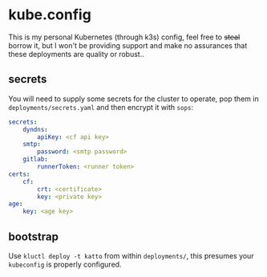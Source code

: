 # kube.config

This is my personal Kubernetes (through k3s) config, feel free to ~~steal~~ borrow it, but I won't be providing support
and make no assurances that these deployments are quality or robust..

## secrets

You will need to supply some secrets for the cluster to operate, pop them in `deployments/secrets.yaml` and then encrypt it with `sops`:
```yaml
secrets:
    dyndns:
        apiKey: <cf api key>
    smtp:
        password: <smtp password>
    gitlab:
        runnerToken: <runner token>
certs:
    cf:
        crt: <certificate>
        key: <private key>
age:
    key: <age key>
```

## bootstrap

Use `kluctl deploy -t katto` from within `deployments/`, this presumes your `kubeconfig` is properly configured.